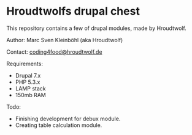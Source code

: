 Hroudtwolfs drupal chest
========================
This repository contains a few of drupal modules, made by Hroudtwolf.

Author: Marc Sven Kleinböhl (aka Hroudtwolf)

Contact: coding4food@hroudtwolf.de

Requirements:
- Drupal 7.x
- PHP 5.3.x
- LAMP stack
- 150mb RAM

Todo:
- Finishing development for debux module.
- Creating table calculation module.